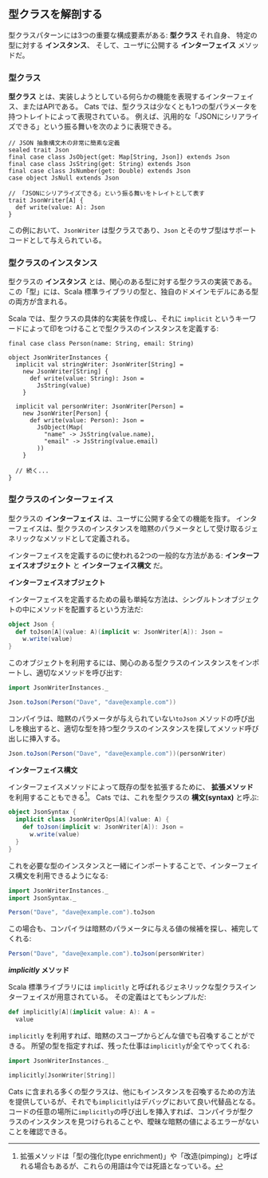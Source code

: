 ## 型クラスを解剖する

型クラスパターンには3つの重要な構成要素がある:
**型クラス** それ自身、
特定の型に対する **インスタンス**、
そして、ユーザに公開する **インターフェイス** メソッドだ。

### 型クラス

**型クラス** とは、実装しようとしている何らかの機能を表現するインターフェイス、またはAPIである。
Cats では、型クラスは少なくとも1つの型パラメータを持つトレイトによって表現されている。
例えば、汎用的な「JSONにシリアライズできる」という振る舞いを次のように表現できる。

```tut:book:silent
// JSON 抽象構文木の非常に簡素な定義
sealed trait Json
final case class JsObject(get: Map[String, Json]) extends Json
final case class JsString(get: String) extends Json
final case class JsNumber(get: Double) extends Json
case object JsNull extends Json

// 「JSONにシリアライズできる」という振る舞いをトレイトとして表す
trait JsonWriter[A] {
  def write(value: A): Json
}
```

この例において、`JsonWriter` は型クラスであり、`Json` とそのサブ型はサポートコードとして与えられている。

### 型クラスのインスタンス

型クラスの **インスタンス** とは、関心のある型に対する型クラスの実装である。この「型」には、Scala 標準ライブラリの型と、独自のドメインモデルにある型の両方が含まれる。

Scala では、型クラスの具体的な実装を作成し、それに `implicit` というキーワードによって印をつけることで型クラスのインスタンスを定義する:

```tut:book:silent
final case class Person(name: String, email: String)

object JsonWriterInstances {
  implicit val stringWriter: JsonWriter[String] =
    new JsonWriter[String] {
      def write(value: String): Json =
        JsString(value)
    }

  implicit val personWriter: JsonWriter[Person] =
    new JsonWriter[Person] {
      def write(value: Person): Json =
        JsObject(Map(
          "name" -> JsString(value.name),
          "email" -> JsString(value.email)
        ))
    }

  // 続く...
}
```

### 型クラスのインターフェイス

型クラスの **インターフェイス** は、ユーザに公開する全ての機能を指す。
インターフェイスは、型クラスのインスタンスを暗黙のパラメータとして受け取るジェネリックなメソッドとして定義される。

インターフェイスを定義するのに使われる2つの一般的な方法がある:
**インターフェイスオブジェクト** と **インターフェイス構文** だ。

**インターフェイスオブジェクト**

インターフェイスを定義するための最も単純な方法は、シングルトンオブジェクトの中にメソッドを配置するという方法だ:

```scala
object Json {
  def toJson[A](value: A)(implicit w: JsonWriter[A]): Json =
    w.write(value)
}
```

このオブジェクトを利用するには、関心のある型クラスのインスタンスをインポートし、適切なメソッドを呼び出す:

```scala
import JsonWriterInstances._
```

```scala
Json.toJson(Person("Dave", "dave@example.com"))
```

コンパイラは、暗黙のパラメータが与えられていない`toJson` メソッドの呼び出しを検出すると、適切な型を持つ型クラスのインスタンスを探してメソッド呼び出しに挿入する。

```scala
Json.toJson(Person("Dave", "dave@example.com"))(personWriter)
```

**インターフェイス構文**

インターフェイスメソッドによって既存の型を拡張するために、 **拡張メソッド** を利用することもできる[^pimping]。
Cats では、これを型クラスの **構文(syntax)** と呼ぶ:

[^pimping]: 拡張メソッドは「型の強化(type enrichment)」や「改造(pimping)」と呼ばれる場合もあるが、これらの用語は今では死語となっている。

```scala
object JsonSyntax {
  implicit class JsonWriterOps[A](value: A) {
    def toJson(implicit w: JsonWriter[A]): Json =
      w.write(value)
  }
}
```

これを必要な型のインスタンスと一緒にインポートすることで、インターフェイス構文を利用できるようになる:

```scala
import JsonWriterInstances._
import JsonSyntax._
```

```scala
Person("Dave", "dave@example.com").toJson
```

この場合も、コンパイラは暗黙のパラメータに与える値の候補を探し、補完してくれる:

```scala
Person("Dave", "dave@example.com").toJson(personWriter)
```

***implicitly* メソッド**

Scala 標準ライブラリには `implicitly` と呼ばれるジェネリックな型クラスインターフェイスが用意されている。
その定義はとてもシンプルだ:

```scala
def implicitly[A](implicit value: A): A =
  value
```

`implicitly` を利用すれば、暗黙のスコープからどんな値でも召喚することができる。
所望の型を指定すれば、残った仕事は`implicitly`が全てやってくれる:

```scala
import JsonWriterInstances._

implicitly[JsonWriter[String]]
```

Cats に含まれる多くの型クラスは、他にもインスタンスを召喚するための方法を提供しているが、それでも`implicitly`はデバッグにおいて良い代替品となる。
コードの任意の場所に`implicitly`の呼び出しを挿入すれば、コンパイラが型クラスのインスタンスを見つけられることや、曖昧な暗黙の値によるエラーがないことを確認できる。
